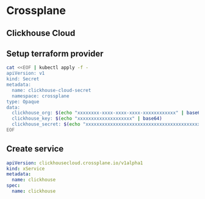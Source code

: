 # Crossplane

## Clickhouse Cloud

## Setup terraform provider

```bash
cat <<EOF | kubectl apply -f -
apiVersion: v1
kind: Secret
metadata:
  name: clickhouse-cloud-secret
  namespace: crossplane
type: Opaque
data:
  clickhouse_org: $(echo "xxxxxxxx-xxxx-xxxx-xxxx-xxxxxxxxxxxx" | base64)
  clickhouse_key: $(echo "xxxxxxxxxxxxxxxxxxxx" | base64)
  clickhouse_secret: $(echo "xxxxxxxxxxxxxxxxxxxxxxxxxxxxxxxxxxxxxxxxxx" | base64)
EOF
```

## Create service

```yaml
apiVersion: clickhousecloud.crossplane.io/v1alpha1
kind: xService
metadata:
  name: clickhouse
spec:
  name: clickhouse
```
